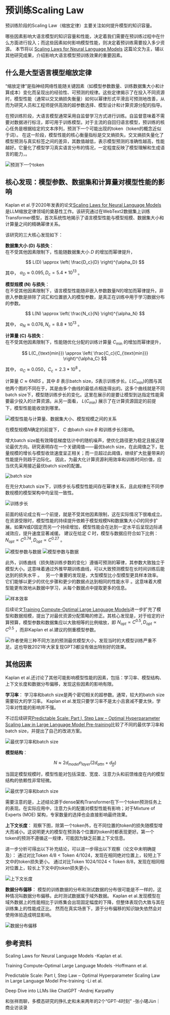 <!--Copyright © ZOMI 适用于[License](https://github.com/Infrasys-AI/AIInfra)版权许可-->

# 预训练Scaling Law

预训练阶段的Scaling Law（缩放定律）主要关注如何提升模型的知识容量。

哪些因素影响大语言模型的知识容量和性能，决定着我们需要在预训练过程中在什么方面进行投入；而这些因素如何影响模型性能，则决定着预训练需要投入多少资源。
本节将以 [Scaling Laws for Neural Language Models](https://arxiv.org/pdf/2001.08361) 这篇论文为主，辅以其他研究成果，介绍影响大语言模型预训练效果的重要因素。


## 什么是大型语言模型缩放定律

“缩放定律”是指神经网络性能随关键因素（如模型参数数量、训练数据集大小和计算成本）变化而呈现出的经验性、可预测的规律。这些定律揭示了在投入不同资源时，模型性能（通常以交叉熵损失衡量）如何以幂律形式平滑且可预测地改善，从而为研究人员和工程师提供高效的超参数选择、模型设计和计算资源分配的指导。

在预训练阶段，大语言模型通常采用自监督学习方式进行训练。自监督意味着不需要对数据进行标注，即可用于训练模型。对于主流的自回归语言模型，预训练的核心任务是根据给定的文本序列，预测下一个可能出现的token（token的概念近似于词）。
在这一阶段，模型性能的核心衡量指标是交叉熵损失。交叉熵损失量化了模型预测与真实标签之间的差异，其数值越低，表示模型预测的准确性越高，性能越好。它量化了模型学习真实语言分布的情况，一定程度反映了模型理解和生成语言的能力，。

![预测下一个token](images/01ScalingLaw04.png)


## 核心发现：模型参数、数据集和计算量对模型性能的影响

Kaplan et al.于2020年发表的论文[Scaling Laws for Neural Language Models](https://arxiv.org/pdf/2001.08361)是LLM缩放定律领域的奠基性工作。该研究通过在WebText2数据集上训练Transformer模型，首次系统性地揭示了语言模型性能与模型规模、数据集大小和计算量之间的精确幂律关系。

该研究的三大核心发现如下：

**数据集大小 (D) 与损失**：  
在不受其他因素限制下，性能随数据集大小 $D$ 的增加而幂律提升， 

$$
L(D) \approx \left( \frac{D_c}{D} \right)^{\alpha_D}
$$  

其中， $\alpha_D \approx 0.095, D_c=5.4*10^{13}$ 。

**模型规模 (N) 与损失**：  
在不受其他因素限制下，语言模型性能随非嵌入参数数量$N$的增加而幂律提升。非嵌入参数是排除了词汇和位置嵌入的模型参数，是真正在训练中用于学习数据分布的参数。

$$
L(N) \approx \left( \frac{N_c}{N} \right)^{\alpha_N}
$$  

其中， $\alpha_N \approx 0.076, N_c=8.8*10^{13}$ 。

**计算量 (C) 与损失**：  
在不受其他因素限制下，性能随优化分配的训练计算量 $C_{\text{min}}$ 的增加而幂律提升，  

$$
L(C_{\text{min}}) \approx \left( \frac{C_c}{C_{\text{min}}} \right)^{\alpha_C}
$$

其中， $\alpha_C \approx 0.050，C_c=2.3*10^8$ 。

计算量 $C \approx 6NBS$ 。其中 $B$ 表示batch size，$S$表示训练步长。$L(C_{\text{min}})$的图与其他两个图的不同在于，其是由多个曲线的最低点相连得出的。这多个曲线就是不同batch size下，模型随训练步长的变化。这里在展示的是要让模型到达指定性能需要最少投入的计算资源。从另一面看， $L(C_{\text{min}})$ 展示了在计算资源固定的前提下，模型性能能收敛到哪里。

![模型性能与计算量、数据集大小、模型规模之间的关系](images/01ScalingLaw01.png)

在模型规模$N$确定的前提下， $C$ 由batch size $B$ 和训练步长$S$影响。

增大batch size能有效降低梯度估计中的随机噪声，使优化路径更为稳定且接近理论最优方向。研究表明存在一个关键阈值——最优batch size，在此阈值之下，批量规模的增长与模型收敛速度呈正相关；而一旦超过此阈值，继续扩大批量带来的性能提升则趋于边际化。
因此，为最大化计算资源利用效率和训练时间价值，应当优先采用接近最优batch size的配置。

![batch size](images/01ScalingLaw07.png)

在充分大batch size下，训练步长与模型性能间存在幂律关系，且此规律在不同参数规模的模型架构中均呈现一致性。

![训练步长](images/01ScalingLaw08.png)

前面的结论成立有一个前提，就是不受其他因素限制，这在实际情况下很难成立。
在资源受限时，模型性能的持续提升依赖于模型规模N和数据集大小$D$的同步扩展。如果$N$或$D$固定而另一个持续增加，模型性能会在达到一定水平后呈现边际递减效应，提升速度显著减缓。
建议在给定 $C$ 时，模型与数据应符合如下比例： $N_{opt} \propto C^{0.74}, D_{opt} \propto C^{0.27}$ 。

![模型参数与数据](images/01ScalingLaw03.png)
![模型参数与数据](images/01ScalingLaw05.png)

此外，训练曲线（损失随训练步数的变化）遵循可预测的幂律，其参数大致独立于模型大小。这意味着通过外推早期训练曲线，可以大致预测模型在长时间训练后能达到的损失水平 。   
另一个重要的发现是，大型模型比小型模型更具样本效率。它们能够以更少的优化步骤和更少的数据点达到相同的性能水平 。这意味着大模型能更有效地从数据中学习，从每个数据点中提取更多的信息。

![样本效率](images/01ScalingLaw02.png)


后续论文[Training Compute-Optimal Large Language Models](https://arxiv.org/abs/2203.15556)进一步扩充了模型和数据规模，提出了对最优资源分配策略的修正。其核心发现是，对于给定的计算预算，模型参数和数据集应以大致相等的比例缩放，即 $N_{opt} \propto C^{0.5}, D_{opt} \propto C^{0.5}$ ，而非Kaplan et al.建议的侧重模型参数。

![作者使用三种不同方法的预测最优模型大小，发现当时的大模型训练严重不足。这也导致2021年大家复现GPT3都没有做出特别好的效果。](images/01ScalingLaw06.png)

## 其他因素
Kaplan et al.还讨论了其他可能影响模型性能的因素，包括：学习率、模型结构、上下文长度和数据分布偏移，发现这些因素的影响有限。

**学习率**： 
学习率和batch size是两个密切相关的超参数。通常，较大的batch size需要较大的学习率。
Kaplan et al.发现只要学习率不是太小且衰减不要太快，学习率对性能的影响并不强。

不过后续研究[Predictable Scale: Part I, Step Law – Optimal Hyperparameter Scaling Law in Large Language Model Pre-training](https://arxiv.org/abs/2503.04715)比较了不同的最优学习率和batch size，并提出了自己的改进方案。

![最优学习率和batch size](images/01ScalingLaw09.png)

**模型结构**： 

$$
N \approx 2d_{model}n_{layer}(2d_{attn} + d_{ff})
$$

当固定模型规模时，模型性能对包括深度、宽度、注意力头和前馈维度在内的模型结构的依赖性非常轻微。

![最优学习率和batch size](images/01ScalingLaw10.png)

需要注意的是，上述结论源于dense架构Transformer在下一个token预测任务上的表现。在实际应用中，注意力头的配置对模型性能有影响；对于Mixture of Experts (MOE) 架构，专家数量的选择也会直接影响最终效果。

**上下文长度**：
观察下图，除第一个token外，在不同位置的token的损失随模型增大而减小。这说明更大的模型在预测各个位置的token时都表现更好。第一个token的预测不遵循这一规律，可能因为缺乏前置上下文信息。

进一步分析可得出以下补充结论，可以进一步得出以下观察（论文中未明确提及）：
通过对比Token 4/8 < Token 4/1024，发现在相同绝对位置上，较短上下文中的token损失更小。
通过对比Token 1024/1024 < Token 8/8，发现在相同相对位置上，较长上下文中的token损失更小。

![上下文长度](images/01ScalingLaw11.png)

**数据分布偏移**：
模型的训练数据的分布和测试数据的分布很可能是不一样的，这种情况叫数据分布偏移。此时测试数据属于域外数据。
Kaplan et al.发现模型在域外数据上的性能相比于训练集会出现固定幅度的下降，但整体表现仍大致与其在训练集上的性能成正比。
然而在真实场景下，源于分布偏移的知识缺失依然会对使用体验造成明显影响。

![数据分布偏移](images/01ScalingLaw12.png)


## 参考资料

Scaling Laws for Neural Language Models -Kaplan et al.

Training Compute-Optimal Large Language Models -Hoffmann et al.

Predictable Scale: Part I, Step Law – Optimal Hyperparameter Scaling Law in Large Language Model Pre-training -Li et al. 

Deep Dive into LLMs like ChatGPT -Andrej Karpathy

和张祥雨聊，多模态研究的挣扎史和未来两年的2个“GPT-4时刻” -张小珺Jùn｜商业访谈录

